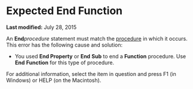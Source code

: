 
# Expected End Function

 **Last modified:** July 28, 2015

An  **End**_procedure_ statement must match the [procedure](b8bdf64f-5920-1ae9-16d0-b26d09524a30.md) in which it occurs. This error has the following cause and solution:




- You used  **End Property** or **End** **Sub** to end a **Function** procedure. Use **End** **Function** for this type of procedure.
    

For additional information, select the item in question and press F1 (in Windows) or HELP (on the Macintosh).
